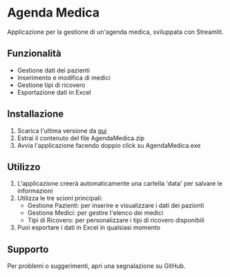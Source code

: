 # Agenda Medica

Applicazione per la gestione di un'agenda medica, sviluppata con Streamlit.

## Funzionalità

- Gestione dati dei pazienti
- Inserimento e modifica di medici
- Gestione tipi di ricovero
- Esportazione dati in Excel

## Installazione

1. Scarica l'ultima versione da [qui](https://github.com/number959/medical-agenda/releases/latest)
2. Estrai il contenuto del file AgendaMedica.zip
3. Avvia l'applicazione facendo doppio click su AgendaMedica.exe

## Utilizzo

1. L'applicazione creerà automaticamente una cartella 'data' per salvare le informazioni
2. Utilizza le tre scioni principali:
   - Gestione Pazienti: per inserire e visualizzare i dati dei pazionti
   - Gestione Medici: per gestire l'elenco dei medici
   - Tipi di Ricovero: per personalizzare i tipi di ricovero disponibili
3. Puoi esportare i dati in Excel in qualsiasi momento

## Supporto

Per problemi o suggerimenti, apri una segnalazione su GitHub.